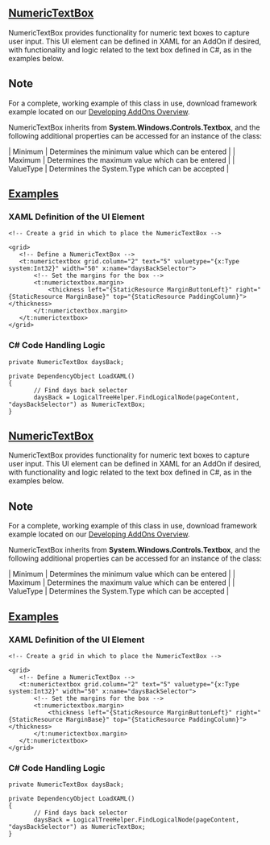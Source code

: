 ## [NumericTextBox](https://developer.ninjatrader.com/docs/desktop/numerictextbox\#numerictextbox)

NumericTextBox provides functionality for numeric text boxes to capture user input. This UI element can be defined in XAML for an AddOn if desired, with functionality and logic related to the text box defined in C#, as in the examples below.

## Note

For a complete, working example of this class in use, download framework example located on our [Developing AddOns Overview](https://developer.ninjatrader.com/docs/desktop/developing_add_ons).

NumericTextBox inherits from **System.Windows.Controls.Textbox**, and the following additional properties can be accessed for an instance of the class:

| Minimum | Determines the minimum value which can be entered |
| Maximum | Determines the maximum value which can be entered |
| ValueType | Determines the System.Type which can be accepted |

## [Examples](https://developer.ninjatrader.com/docs/desktop/numerictextbox\#examples)

### XAML Definition of the UI Element

```jsx-150469391 csharp
<!-- Create a grid in which to place the NumericTextBox -->

<grid>
   <!-- Define a NumericTextBox -->
   <t:numerictextbox grid.column="2" text="5" valuetype="{x:Type system:Int32}" width="50" x:name="daysBackSelector">
       <!-- Set the margins for the box -->
       <t:numerictextbox.margin>
           <thickness left="{StaticResource MarginButtonLeft}" right="{StaticResource MarginBase}" top="{StaticResource PaddingColumn}"></thickness>
       </t:numerictextbox.margin>
   </t:numerictextbox>
</grid>

```

### C\# Code Handling Logic

```jsx-150469391 csharp
private NumericTextBox daysBack;

private DependencyObject LoadXAML()
{
       // Find days back selector
       daysBack = LogicalTreeHelper.FindLogicalNode(pageContent, "daysBackSelector") as NumericTextBox;
}

```

## [NumericTextBox](https://developer.ninjatrader.com/docs/desktop/numerictextbox\#numerictextbox)

NumericTextBox provides functionality for numeric text boxes to capture user input. This UI element can be defined in XAML for an AddOn if desired, with functionality and logic related to the text box defined in C#, as in the examples below.

## Note

For a complete, working example of this class in use, download framework example located on our [Developing AddOns Overview](https://developer.ninjatrader.com/docs/desktop/developing_add_ons).

NumericTextBox inherits from **System.Windows.Controls.Textbox**, and the following additional properties can be accessed for an instance of the class:

| Minimum | Determines the minimum value which can be entered |
| Maximum | Determines the maximum value which can be entered |
| ValueType | Determines the System.Type which can be accepted |

## [Examples](https://developer.ninjatrader.com/docs/desktop/numerictextbox\#examples)

### XAML Definition of the UI Element

```jsx-150469391 csharp
<!-- Create a grid in which to place the NumericTextBox -->

<grid>
   <!-- Define a NumericTextBox -->
   <t:numerictextbox grid.column="2" text="5" valuetype="{x:Type system:Int32}" width="50" x:name="daysBackSelector">
       <!-- Set the margins for the box -->
       <t:numerictextbox.margin>
           <thickness left="{StaticResource MarginButtonLeft}" right="{StaticResource MarginBase}" top="{StaticResource PaddingColumn}"></thickness>
       </t:numerictextbox.margin>
   </t:numerictextbox>
</grid>

```

### C\# Code Handling Logic

```jsx-150469391 csharp
private NumericTextBox daysBack;

private DependencyObject LoadXAML()
{
       // Find days back selector
       daysBack = LogicalTreeHelper.FindLogicalNode(pageContent, "daysBackSelector") as NumericTextBox;
}

```